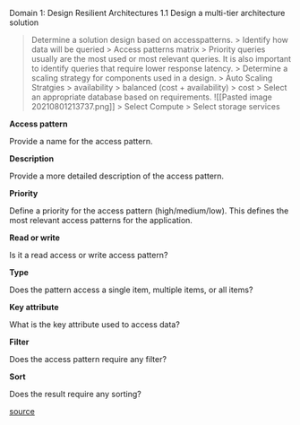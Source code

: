 Domain 1: Design Resilient Architectures
	1.1 Design a multi-tier architecture solution
> Determine a solution design based on accesspatterns.
	> Identify how data will be queried
		> Access patterns matrix
		> Priority queries usually are the most used or most relevant queries. It is also important to identify queries that require lower response latency.
	> Determine a scaling strategy for components used in a design.
		> Auto Scaling Stratgies
			> availability
			> balanced (cost + availability)
			> cost
	> Select an appropriate database based on requirements.
		![[Pasted image 20210801213737.png]]
	> Select Compute
	> Select storage services

**Access pattern**

Provide a name for the access pattern.

**Description**

Provide a more detailed description of the access pattern.

**Priority**

Define a priority for the access pattern (high/medium/low). This defines the most relevant access patterns for the application.

**Read or write**

Is it a read access or write access pattern?

**Type**

Does the pattern access a single item, multiple items, or all items?

**Key attribute**

What is the key attribute used to access data?

**Filter**

Does the access pattern require any filter?

**Sort**

Does the result require any sorting?

[source](https://docs.aws.amazon.com/prescriptive-guidance/latest/dynamodb-data-modeling/template-access-patterns.html)
